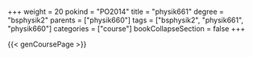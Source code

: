 +++
weight = 20
pokind = "PO2014"
title = "physik661"
degree = "bsphysik2"
parents = ["physik660"]
tags = ["bsphysik2", "physik661", "physik660"]
categories = ["course"]
bookCollapseSection = false
+++

{{< genCoursePage >}}
